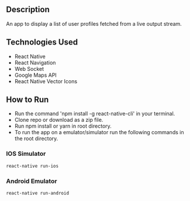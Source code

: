 ## Description

An app to display a list of user profiles fetched from a live output stream.

## Technologies Used

- React Native
- React Navigation
- Web Socket
- Google Maps API
- React Native Vector Icons

## How to Run

- Run the command 'npm install -g react-native-cli' in your terminal.
- Clone repo or download as a zip file.
- Run npm install or yarn in root directory.
- To run the app on a emulator/simulator run the following commands in the root directory.

### IOS Simulator

```bash
react-native run-ios
```

### Android Emulator

```bash
react-native run-android
```
